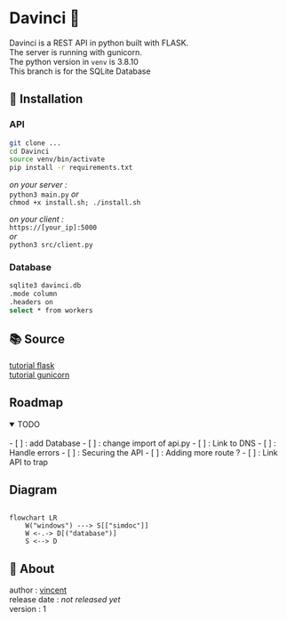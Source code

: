 # Davinci 🐝

Davinci is a REST API in python built with FLASK.  
The server is running with gunicorn.  
The python version in `venv` is 3.8.10  
This branch is for the SQLite Database

## 🔧  Installation  

### API 

```sh 
git clone ... 
cd Davinci 
source venv/bin/activate
pip install -r requirements.txt
```

*on your server :*    
`python3 main.py` 
*or*   
`chmod +x install.sh; ./install.sh`  

*on your client :*   
`https://[your_ip]:5000`   
*or*   
`python3 src/client.py`   

### Database   

```sh   
sqlite3 davinci.db 
.mode column 
.headers on 
select * from workers   
``` 


## 📚 Source 

[tutorial flask](https://www.youtube.com/watch?v=GMppyAPbLYk&ab_channel=TechWithTim)   
[tutorial gunicorn](https://www.digitalocean.com/community/tutorials/how-to-serve-flask-applications-with-gunicorn-and-nginx-on-ubuntu-20-04-fr)   



## Roadmap  

<details open>
	<summary>TODO</summary>
	<br>
	- [ ] : add Database   
	- [ ] : change import of api.py   
	- [ ] : Link to DNS   
	- [ ] : Handle errors   
	- [ ] : Securing the API    
	- [ ] : Adding more route ?   
	- [ ] : Link API to trap     
</details>

## Diagram    

```mermaid

flowchart LR 
	W("windows") ---> S[["simdoc"]]  
	W <-.-> D[("database")] 
	S <--> D 
``` 


## 👤 About  


author : [vincent](https://www.github.com/Vincent-vst)   
release date : *not released yet*    
version : 1   


